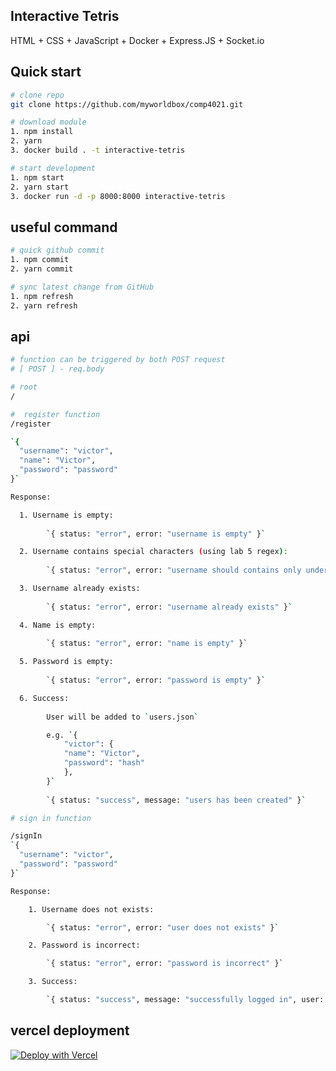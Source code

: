 ## Interactive Tetris

HTML + CSS + JavaScript + Docker + Express.JS + Socket.io


## Quick start

```bash
# clone repo
git clone https://github.com/myworldbox/comp4021.git

# download module
1. npm install
2. yarn
3. docker build . -t interactive-tetris

# start development
1. npm start
2. yarn start
3. docker run -d -p 8000:8000 interactive-tetris
```

## useful command

```bash
# quick github commit
1. npm commit
2. yarn commit

# sync latest change from GitHub
1. npm refresh
2. yarn refresh
```

## api

```bash
# function can be triggered by both POST request
# [ POST ] - req.body

# root
/

#  register function
/register

`{
  "username": "victor",
  "name": "Victor",
  "password": "password"
}`

Response:

  1. Username is empty:
  
        `{ status: "error", error: "username is empty" }`

  2. Username contains special characters (using lab 5 regex):
  
        `{ status: "error", error: "username should contains only underscores, letters or numbers" }`

  3. Username already exists:
  
        `{ status: "error", error: "username already exists" }`

  4. Name is empty:
  
        `{ status: "error", error: "name is empty" }`

  5. Password is empty:
  
        `{ status: "error", error: "password is empty" }`

  6. Success:
  
        User will be added to `users.json`

        e.g. `{
            "victor": {
            "name": "Victor",
            "password": "hash"
            },
        }`
  
        `{ status: "success", message: "users has been created" }`

# sign in function

/signIn
`{
  "username": "victor",
  "password": "password"
}`

Response:

    1. Username does not exists:

        `{ status: "error", error: "user does not exists" }`

    2. Password is incorrect:

        `{ status: "error", error: "password is incorrect" }`

    3. Success:

        `{ status: "success", message: "successfully logged in", user: { name: "Victor", username: "victor"} }`
```

## vercel deployment

[![Deploy with Vercel](https://vercel.com/button)](https://vercel.com/new/project?template=https://github.com/myworldbox/comp4021)